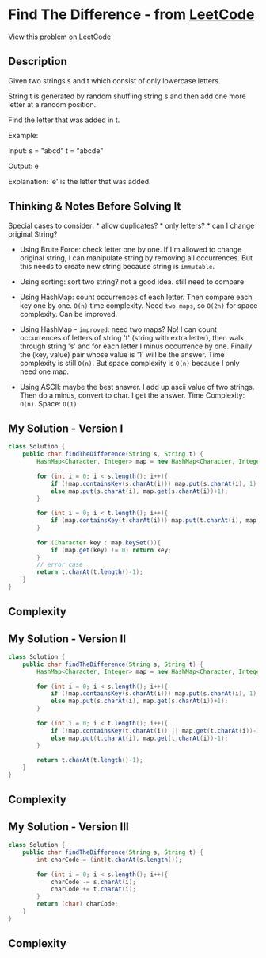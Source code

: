 # Find The Difference - from [LeetCode](https://leetcode.com)
[View this problem on LeetCode](https://leetcode.com/problems/find-the-difference/)

## Description
 Given two strings s and t which consist of only lowercase letters.

String t is generated by random shuffling string s and then add one more letter at a random position.

Find the letter that was added in t.

Example:

Input:
s = "abcd"
t = "abcde"

Output:
e

Explanation:
'e' is the letter that was added.

## Thinking & Notes Before Solving It
Special cases to consider:
    * allow duplicates?
    * only letters?
    * can I change original String? 

* Using Brute Force: check letter one by one. If I'm allowed to change original string, I can manipulate string by removing all occurrences. But this needs to create new string because string is `immutable`. 

* Using sorting: sort two string? not a good idea. still need to compare

* Using HashMap: count occurrences of each letter. Then compare each key one by one. `O(n)` time complexity. Need `two maps`, so `O(2n)` for space complexity. Can be improved.

* Using HashMap - `improved`: need two maps? No! I can count occurrences of letters of string 't' (string with extra letter), then walk through string 's' and for each letter I minus occurrence by one. Finally the (key, value) pair whose value is '1' will be the answer. Time complexity is still `O(n)`. But space complexity is `O(n)` because I only need one map.

* Using ASCII: maybe the best answer. I add up ascii value of two strings. Then do a minus, convert to char. I get the answer.
Time Complexity: `O(n)`. Space: `O(1)`.

## My Solution - Version I
```java
class Solution {
    public char findTheDifference(String s, String t) {
        HashMap<Character, Integer> map = new HashMap<Character, Integer>();
        
        for (int i = 0; i < s.length(); i++){
            if (!map.containsKey(s.charAt(i))) map.put(s.charAt(i), 1);
            else map.put(s.charAt(i), map.get(s.charAt(i))+1);
        }
        
        for (int i = 0; i < t.length(); i++){
            if (map.containsKey(t.charAt(i))) map.put(t.charAt(i), map.get(t.charAt(i))-1);
        }
        
        for (Character key : map.keySet()){
            if (map.get(key) != 0) return key;
        }
        // error case
        return t.charAt(t.length()-1);
    }
}
```
## Complexity


## My Solution - Version II
```java
class Solution {
    public char findTheDifference(String s, String t) {
        HashMap<Character, Integer> map = new HashMap<Character, Integer>();
        
        for (int i = 0; i < s.length(); i++){
            if (!map.containsKey(s.charAt(i))) map.put(s.charAt(i), 1);
            else map.put(s.charAt(i), map.get(s.charAt(i))+1);
        }
        
        for (int i = 0; i < t.length(); i++){
            if (!map.containsKey(t.charAt(i)) || map.get(t.charAt(i))-1 < 0) return t.charAt(i);
            else map.put(t.charAt(i), map.get(t.charAt(i))-1);
        }
        
        return t.charAt(t.length()-1);
    }
}
```
## Complexity

## My Solution - Version III
```java
class Solution {
    public char findTheDifference(String s, String t) {
        int charCode = (int)t.charAt(s.length());
        
        for (int i = 0; i < s.length(); i++){
            charCode -= s.charAt(i);
            charCode += t.charAt(i);
        }
        return (char) charCode;
    }
}
```
## Complexity
